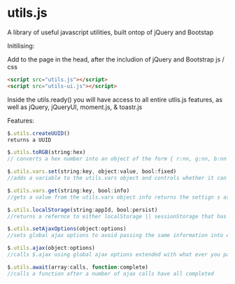 # utils.js
A library of useful javascript utilities, built ontop of jQuery and Bootstap

Initilising:

Add to the page in the head, after the includion of jQuery and Bootstrap js / css
```html
<script src="utils.js"></script>
<script src="utils-ui.js"></script>
```


Inside the utils.ready() you will have access to all entire utlis.js features, as well as jQuery, jQueryUI, moment.js, & toastr.js

Features:
```javascript
$.utils.createUUID() 
returns a UUID

$.utils.toRGB(string:hex)
// converts a hex number into an object of the form { r:nn, g:nn, b:nn }

$.utils.vars.set(string:key, object:value, bool:fixed) 
//adds a variable to the utils.vars object and controls whether it can be changed

$.utils.vars.get(string:key, bool:info) 
//gets a value from the utils.vars object info returns the settign s as well as the value

$.utils.localStorage(string:appId, bool:persist) 
//returns a refernce to either localStorage || sessionStorage that has associated functions for managing data

$.utils.setAjaxOptions(object:options) 
//sets global ajax options to avoid passing the same information into each calling

$.utils.ajax(object:options) 
//calls $.ajax using global ajax options extended with what ever you pass in

$.utils.await(array:calls, function:complete)
//calls a function after a number of ajax calls have all completed
```

